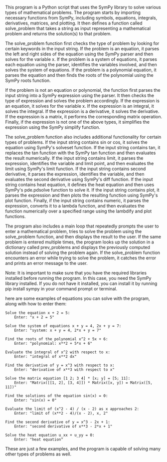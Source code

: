 This program is a Python script that uses the SymPy library to solve various types of mathematical problems. The program starts by importing necessary functions from SymPy, including symbols, equations, integrals, derivatives, matrices, and plotting. It then defines a function called solve_problem that takes a string as input representing a mathematical problem and returns the solution(s) to that problem.

The solve_problem function first checks the type of problem by looking for certain keywords in the input string. If the problem is an equation, it parses the left and right sides of the equation using the SymPy parser and then solves for the variable x. If the problem is a system of equations, it parses each equation using the parser, identifies the variables involved, and then solves the system of equations. If the problem is a polynomial equation, it parses the equation and then finds the roots of the polynomial using the SymPy roots function.

If the problem is not an equation or polynomial, the function first parses the input string into a SymPy expression using the parser. It then checks the type of expression and solves the problem accordingly. If the expression is an equation, it solves for the variable x. If the expression is an integral, it solves the integral. If the expression is a derivative, it solves the derivative. If the expression is a matrix, it performs the corresponding matrix operation. Finally, if the expression is not one of the above types, it simplifies the expression using the SymPy simplify function.

The solve_problem function also includes additional functionality for certain types of problems. If the input string contains sin or cos, it solves the equation using SymPy's solveset function. If the input string contains tan, it replaces the tan function with the SymPy tan function and then evaluates the result numerically. If the input string contains limit, it parses the expression, identifies the variable and limit point, and then evaluates the limit using SymPy's limit function. If the input string contains second derivative, it parses the expression, identifies the variable, and then evaluates the second derivative using SymPy's diff function. If the input string contains heat equation, it defines the heat equation and then uses SymPy's pde.pdsolve function to solve it. If the input string contains plot, it parses the expression and then plots the resulting function using SymPy's plot function. Finally, if the input string contains numeric, it parses the expression, converts it to a lambda function, and then evaluates the function numerically over a specified range using the lambdify and plot functions.

The program also includes a main loop that repeatedly prompts the user to enter a mathematical problem, tries to solve the problem using the solve_problem function, and then displays the result to the user. If the same problem is entered multiple times, the program looks up the solution in a dictionary called prev_problems and displays the previously computed solution instead of solving the problem again. If the solve_problem function encounters an error while trying to solve the problem, it catches the error and prints an error message to the user.

Note: It is important to make sure that you have the required libraries installed before running the program. In this case, you need the SymPy library installed. If you do not have it installed, you can install it by running pip install sympy in your command prompt or terminal.

here are some examples of equations you can solve with the program, along with how to enter them:

    Solve the equation x + 2 = 5:
        Enter: "x + 2 = 5"

    Solve the system of equations x + y = 4, 2x + y = 7:
        Enter: "system: x + y = 4, 2*x + y = 7"

    Find the roots of the polynomial x^2 + 5x + 6:
        Enter: "polynomial: x**2 + 5*x + 6"

    Evaluate the integral of x^2 with respect to x:
        Enter: "integral of x**2 dx"

    Find the derivative of y = x^3 with respect to x:
        Enter: "derivative of x**3 with respect to x"

    Solve the matrix equation [1 2; 3 4] * [x; y] = [5; 11]:
        Enter: "Matrix([[1, 2], [3, 4]]) * Matrix([x, y]) = Matrix([5, 11])"

    Find the solutions of the equation sin(x) = 0:
        Enter: "sin(x) = 0"

    Evaluate the limit of (x^2 - 4) / (x - 2) as x approaches 2:
        Enter: "limit of (x**2 - 4)/(x - 2), x, 2"

    Find the second derivative of y = x^3 - 2x + 1:
        Enter: "second derivative of x**3 - 2*x + 1"

    Solve the heat equation u_xx + u_yy = 0:
        Enter: "heat equation"

These are just a few examples, and the program is capable of solving many other types of problems as well.
